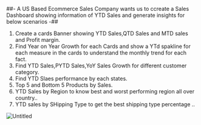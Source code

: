 ##- A US Based Ecommerce Sales Company wants us to ccreate a Sales Dashboard showing information of YTD Sales and generate insights for below scenarios -## 

1. Create a cards Banner showing YTD Sales,QTD Sales and MTD sales and Profit margin.
2. Find Year on Year Growth for each Cards and show a YTd spakline for each measure in the cards to understand the monthly trend for each fact.
3. Find YTD Sales,PYTD Sales,YoY Sales Growth for different customer category.
4. Find YTD Slaes performance by each states.
5. Top 5 and Bottom 5 Products by Sales.
6. YTD Sales by Region to know best and worst performing region all over country..
7. YTD sales by SHipping Type to get the best shipping type percentage ..

![Untitled](https://github.com/user-attachments/assets/1a10fbef-e662-42d2-a139-6e800580c68a)
